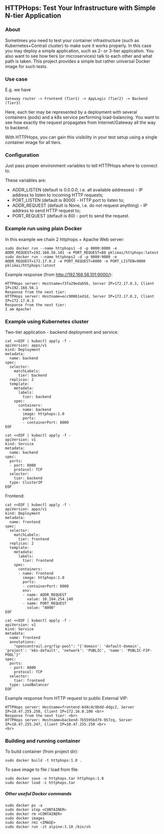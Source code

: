 ## HTTPHops: Test Your Infrastructure with Simple N-tier Application

### About

Sometimes you need to test your container infrastructure (such as Kubernetes+Contrail cluster) to make sure it 
works properly. In this case you may deploy a simple application, such as 2- or 3-tier application.
You also want to see how tiers (or microservices) talk to each other and what path is taken.
This project provides a simple but rather universal Docker image for such tests.   


### Use case

E.g. we have

```
Gateway router -> Frontend (Tier1) -> AppLogic (Tier2) -> Backend (Tier3)
```

Here, each tier may be represented by a deployment with several containers (pods) and a k8s service performing 
load-balancing. You want to see how exactly the request propagates from Internet/Gateway all the way to backend.  

With HTTPHops, you can gain this visibility in your test setup using a single container image for all tiers. 


### Configuration

Just pass proper environment variables to tell HTTPHops where to connect to.

These variables are: 
- ADDR_LISTEN (default is 0.0.0.0, i.e. all available addresses) - IP address to listen to incoming HTTP requests;  
- PORT_LISTEN (default is 8000) - HTTP port to listen to;
- ADDR_REQUEST (default is None, i.e. do not request anything) - IP address to send HTTP request to;
- PORT_REQUEST (default is 80) - port to send the request.


### Example run using plain Docker 

In this example we chain 2 httphops + Apache Web server:
```shell script
sudo docker run --name httphops1 -d -p 8000:8000 -e ADDR_REQUEST=192.168.56.101 -e PORT_REQUEST=80 pklimai/httphops:latest
sudo docker run --name httphops2 -d -p 9000:9000 -e ADDR_REQUEST=172.17.0.2 -e PORT_REQUEST=8000 -e PORT_LISTEN=9000 pklimai/httphops:latest
```

Example response (from http://192.168.56.101:9000/):
```
HTTPHops server: Hostname=73fa29edab56, Server IP=172.17.0.3, Client IP=192.168.56.1
Response from the next tier:
HTTPHops server: Hostname=ecc90061ed1d, Server IP=172.17.0.2, Client IP=172.17.0.3
Response from the next tier:
I am Apache!
```

### Example using Kubernetes cluster

Two-tier application - backend deployment and service:
```
cat <<EOF | kubectl apply -f -
apiVersion: apps/v1
kind: Deployment
metadata:
  name: backend
spec:
  selector:
    matchLabels:
      tier: backend
  replicas: 2
  template:
    metadata:
      labels:
        tier: backend
    spec:
      containers:
      - name: backend
        image: httphops:1.0
        ports:
        - containerPort: 8000
EOF

cat <<EOF | kubectl apply -f -
apiVersion: v1
kind: Service
metadata:
  name: backend
spec:
  ports:
  - port: 8000
    protocol: TCP
  selector:
    tier: backend
  type: ClusterIP
EOF
```

Frontend:
```
cat <<EOF | kubectl apply -f -
apiVersion: apps/v1
kind: Deployment
metadata:
  name: frontend
spec:
  selector:
    matchLabels:
      tier: frontend
  replicas: 2
  template:
    metadata:
      labels:
        tier: frontend
    spec:
      containers:
      - name: frontend
        image: httphops:1.0
        ports:
        - containerPort: 8000
        env:
        - name: ADDR_REQUEST
          value: 10.104.254.140
        - name: PORT_REQUEST
          value: "8000"
EOF

cat <<EOF | kubectl apply -f -
apiVersion: v1
kind: Service
metadata:
  name: frontend
  annotations:
    "opencontrail.org/fip-pool": "{'domain': 'default-domain', 'project': 'k8s-default', 'network': 'PUBLIC', 'name': 'PUBLIC-FIP-POOL'}"
spec:
  ports:
  - port: 8000
    protocol: TCP
  selector:
    tier: frontend
  type: LoadBalancer
EOF
```

Example response from HTTP request to public External VIP:
```
HTTPHops server: Hostname=frontend-6d4c4c9bdd-ddgc2, Server IP=10.47.255.250, Client IP=172.16.0.100 <br>
Response from the next tier: <br>
HTTPHops server: Hostname=backend-7b5595bd79-957zq, Server IP=10.47.255.247, Client IP=10.47.255.250 <br>
<br>
```


### Building and running container

To build container (from project dir):
```shell script
sudo docker build -t httphops:1.0 .
```

To save image to file / load from file:
```shell script
sudo docker save -o httphops.tar httphops:1.0
sudo docker load -i httphops.tar 
```


##### Other useful Docker commands
```shell script
sudo docker ps -a
sudo docker stop <CONTAINER>
sudo docker rm <CONTAINER>
sudo docker images
sudo docker rmi <IMAGE>
sudo docker run -it alpine:3.10 /bin/sh

```
